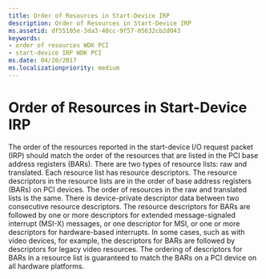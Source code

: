 ```yaml
---
title: Order of Resources in Start-Device IRP
description: Order of Resources in Start-Device IRP
ms.assetid: df55105e-3da3-40cc-9f57-05632cb2d043
keywords:
- order of resources WDK PCI
- start-device IRP WDK PCI
ms.date: 04/20/2017
ms.localizationpriority: medium
---
```


# Order of Resources in Start-Device IRP

The order of the resources reported in the start-device I/O request packet (IRP) should match the order of the resources that are listed in the PCI base address registers (BARs). There are two types of resource lists: raw and translated. Each resource list has resource descriptors. The resource descriptors in the resource lists are in the order of base address registers (BARs) on PCI devices. The order of resources in the raw and translated lists is the same. There is device-private descriptor data between two consecutive resource descriptors. The resource descriptors for BARs are followed by one or more descriptors for extended message-signaled interrupt (MSI-X) messages, or one descriptor for MSI, or one or more descriptors for hardware-based interrupts. In some cases, such as with video devices, for example, the descriptors for BARs are followed by descriptors for legacy video resources. The ordering of descriptors for BARs in a resource list is guaranteed to match the BARs on a PCI device on all hardware platforms.
